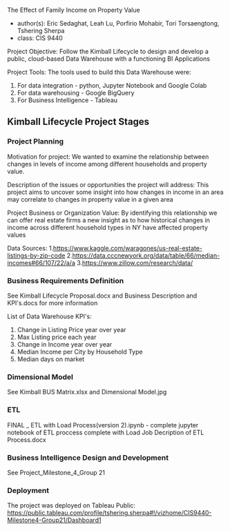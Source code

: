 The Effect of Family Income on Property Value
- author(s): Eric Sedaghat, Leah Lu, Porfirio Mohabir, Tori Torsaengtong, Tshering Sherpa
- class: CIS 9440

Project Objective: Follow the Kimball Lifecycle to design and develop a public, cloud-based Data Warehouse with a functioning BI Applications

Project Tools:
The tools used to build this Data Warehouse were: 
1. For data integration - python, Jupyter Notebook and Google Colab
2. For data warehousing - Google BigQuery
3. For Business Intelligence - Tableau

## Kimball Lifecycle Project Stages

### Project Planning

Motivation for project:
We wanted to examine the relationship between changes in levels of income among different households and property value.


Description of the issues or opportunities the project will address:
This project aims to uncover some insight into how changes in income in an area may correlate to changes in property value in a given area

Project Business or Organization Value:
By identifying this relationship we can offer real estate firms a new insight as to how historical changes in income across different household types in NY have affected property values

Data Sources:
1.https://www.kaggle.com/waragones/us-real-estate-listings-by-zip-code
2.https://data.cccnewyork.org/data/table/66/median-incomes#66/107/22/a/a
3.https://www.zillow.com/research/data/

### Business Requirements Definition

See Kimball Lifecycle Proposal.docx and Business Description and KPI's.docs for more information

List of Data Warehouse KPI's:
1. Change in Listing Price year over year
2. Max Listing price each year
3. Change in Income year over year
4. Median Income per City by Household Type
5. Median days on market 


### Dimensional Model

See Kimball BUS Matrix.xlsx and Dimensional Model.jpg

### ETL

FINAL _ ETL with Load Process(version 2).ipynb - complete jupyter notebook of ETL proccess complete with Load Job
Decription of ETL Process.docx

### Business Intelligence Design and Development

See Project_Milestone_4_Group 21


### Deployment

The project was deployed on Tableau Public: https://public.tableau.com/profile/tshering.sherpa#!/vizhome/CIS9440-Milestone4-Group21/Dashboard1
